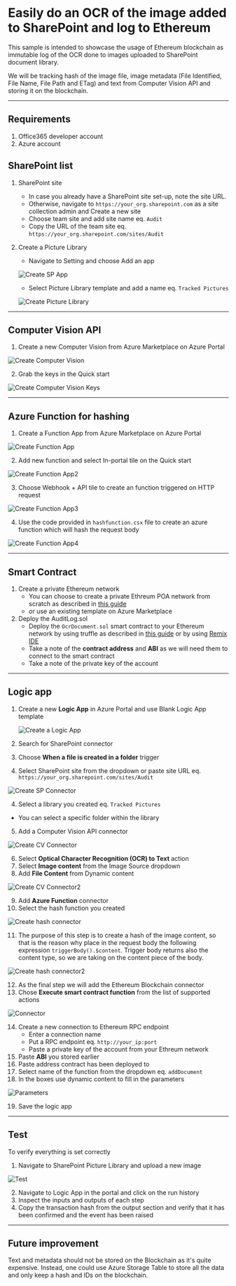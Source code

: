 # Easily do an OCR of the image added to SharePoint and log to Ethereum

This sample is intended to showcase the usage of Ethereum blockchain as immutable log of the OCR done to images uploaded to  SharePoint document library.

We will be tracking hash of the image file, image metadata (File Identified, File Name, File Path and ETag) and text from Computer Vision API and storing it on the blockchain.

---
## Requirements 
1. Office365 developer account
2. Azure account

## SharePoint list

1. SharePoint site
    - In case you already have a SharePoint site set-up, note the site URL.
    - Otherwise, navigate to `https://your_org.sharepoint.com` as a site collection admin and Create a new site
    - Choose team site and add site name eq. `Audit`
    - Copy the URL of the team site eq. `https://your_org.sharepoint.com/sites/Audit`

2. Create a Picture Library
    - Navigate to Setting and choose Add an app

    ![Create SP App](./resources/sharepoint01.png)

    - Select Picture Library template and add a name eq. `Tracked Pictures`

    ![Create Picture Library](./resources/sharepoint02.png)

---

## Computer Vision API

1. Create a new Computer Vision from Azure Marketplace on Azure Portal

![Create Computer Vision](./resources/visionapi01.png)

2. Grab the keys in the Quick start 

![Create Computer Vision Keys](./resources/visionapi02.png)

--- 

## Azure Function for hashing

1. Create a Function App from Azure Marketplace on Azure Portal

![Create Function App](./resources/functionapp01.png)

2. Add new function and select In-portal tile on the Quick start

![Create Function App2](./resources/functionapp02.png)

3. Choose Webhook + API tile to create an function triggered on HTTP request

![Create Function App3](./resources/functionapp03.png)

4. Use the code provided in `hashfunction.csx` file to create an azure function which will hash the request body

![Create Function App4](./resources/functionapp04.png)



--- 


## Smart Contract

1. Create a private Ethereum network
    - You can choose to create a private Ethreum POA network from scratch as described in [this guide](https://github.com/caleteeter/smartcontractdev/blob/master/example1-setup.md)
    - or use an existing template on Azure Marketplace
2. Deploy the AuditLog.sol
    - Deploy the `OcrDocument.sol` smart contract to your Ethereum network by using truffle as described in [this guide](https://github.com/caleteeter/smartcontractdev/blob/master/walkthrough1.md) or by using [Remix IDE](https://remix.ethereum.org)
    - Take a note of the **contract address** and **ABI** as we will need them to connect to the smart contract
    - Take a note of the private key of the account

---

## Logic app

1. Create a new **Logic App** in Azure Portal and use Blank Logic App template
    
    ![Create a Logic App](./resources/logicapp01.png)
2. Search for SharePoint connector
2. Choose **When a file is created in a folder** trigger
3. Select SharePoint site from the dropdown or paste site URL eq. `https://your_org.sharepoint.com/sites/Audit`

![Create SP Connector](./resources/spcon01.png)

4. Select a library you created eq. `Tracked Pictures`
- You can select a specific folder within the library
5. Add a Computer Vision API connector

![Create CV Connector](./resources/visioncon01.png)

6. Select **Optical Character Recognition (OCR) to Text** action
7. Select **Image content** from the Image Source dropdown
8. Add **File Content** from Dynamic content

![Create CV Connector2](./resources/visioncon02.png)

9. Add **Azure Function** connector
10. Select the hash function you created

![Create hash connector](./resources/hashcon01.png)

11. The purpose of this step is to create a hash of the image content, so that is the reason why place in the request body the following expression `triggerBody().$content`. Trigger body returns also the content type, so we are taking on the content piece of the body.

![Create hash connector2](./resources/hashcon02.png)

12. As the final step we will add the Ethereum Blockchain connector
13. Chose **Execute smart contract function** from the list of supported actions

![Connector](./resources/logicapp02.png)

14. Create a new connection to Ethereum RPC endpoint
    - Enter a connection name
    - Put a RPC endpoint eq. `http://your_ip:port`
    - Paste a private key of the account from your Ethreum network
15. Paste **ABI** you stored earlier
16. Paste address contract has been deployed to
17. Select name of the function from the dropdown eq. `addDocument`
18. In the boxes use dynamic content to fill in the parameters

![Parameters](./resources/eth01.png)

19. Save the logic app

---

## Test

To verify everything is set correctly
1. Navigate to SharePoint Picture Library and upload a new image

![Test](./resources/test01.png)

2. Navigate to Logic App in the portal and click on the run history
3. Inspect the inputs and outputs of each step
4. Copy the transaction hash from the output section and verify that it has been confirmed and the event has been raised

--- 

## Future improvement
Text and metadata should not be stored on the Blockchain as it's quite expensive. Instead, one could use Azure Storage Table to store all the data and only keep a hash and IDs on the blockchain.